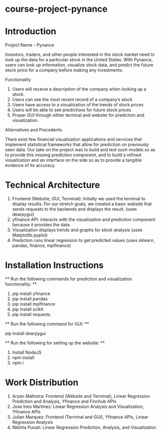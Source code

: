 ﻿# course-project-pynance

# Introduction

Project Name - Pynance 

Investors, traders, and other people interested in the stock market need to look up the data for a particular stock in the United States. With Pynance, users can look up information, visualize stock data, and predict the future stock price for a company before making any investments.

Functionality

1) Users will receive a description of the company when looking up a stock.
2) Users can see the most recent record of a company’s stock
3) Users have access to a visualization of the trends of stock prices
4) Users will be able to see predictions for future stock prices
5) Proper GUI through either terminal and website for prediction and visualization.

Alternatives and Precedents

There exist few financial visualization applications and services that implement statistical frameworks that allow for prediction on previously seen data. Our take on the project was to build and test such models so as to provide this missing prediction component, and to build a refined visualization and an interface on the side so as to provide a tangible evidence of its accuracy.

# Technical Architecture

1) Frontend (Website, GUI, Terminal): Initially we used the terminal to display results. For our stretch goals, we created a basic website that sends requests to the backends and displays the result. (uses dearpygui)
2) yfinance API: interacts with the visualization and prediction component because it provides the data.
3) Visualization displays trends and graphs for stock analysis (uses Matplotlib.pyplot)
4) Prediction runs linear regression to get predicted values (uses sklearn, pandas, finance, mplfinance)


# Installation Instructions

** Run the following commands for prediction and visualization functionality: **

1) pip install yfinance
2) pip install pandas
3) pip install mplfinance
4) pip install scikit
5) pip install requests

** Run the following command for GUI: **

pip install dearpygui

** Run the following for setting up the website: **

1) Install NodeJS
2) npm install
3) npm i

# Work Distribution
  
1) Aryan Malhotra: Frontend (Website and Terminal), Linear Regression Prediction and Analysis, Yfinance and Finnhub APIs
2) Jose Ines Martinez: Linear Regression Analysis and Visualization, Yfinance APIs
3) Julian Marquez: Frontend (Terminal and GUI), Yfinance APIs, Linear Regression Analysis
4) Nikhita Punati: Linear Regression Prediction, Analysis, and Visualization
